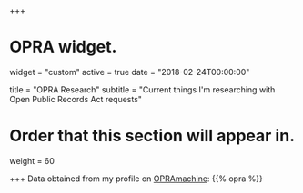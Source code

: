 +++
# OPRA widget.
widget = "custom"
active = true
date = "2018-02-24T00:00:00"

title = "OPRA Research"
subtitle = "Current things I'm researching with Open Public Records Act requests"

# Order that this section will appear in.
weight = 60

+++
Data obtained from my profile on [OPRAmachine](https://opramachine.com/user/gavin_rozzi/requests):
{{% opra %}}

